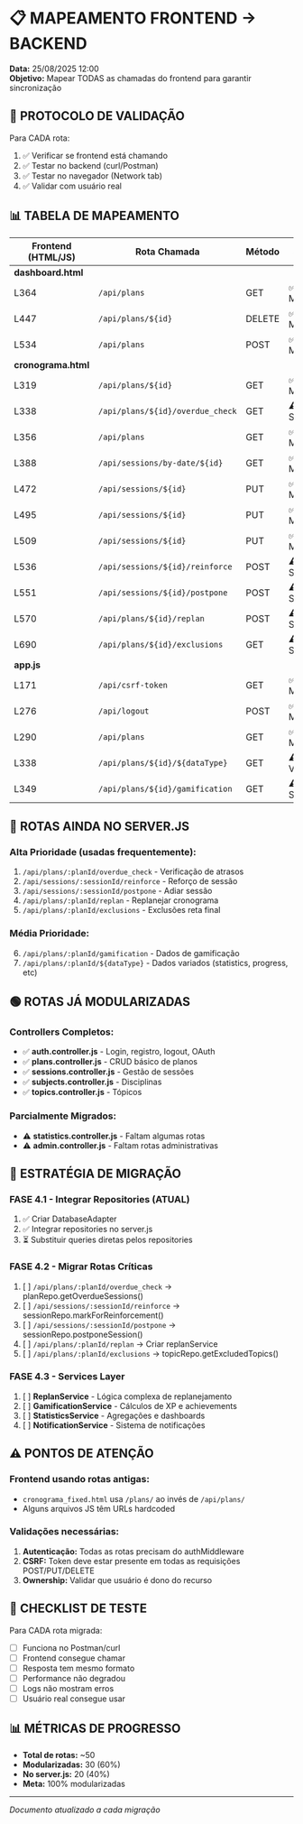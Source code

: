 # 📋 MAPEAMENTO FRONTEND → BACKEND
**Data:** 25/08/2025 12:00  
**Objetivo:** Mapear TODAS as chamadas do frontend para garantir sincronização

## 🔄 PROTOCOLO DE VALIDAÇÃO
Para CADA rota:
1. ✅ Verificar se frontend está chamando
2. ✅ Testar no backend (curl/Postman)
3. ✅ Testar no navegador (Network tab)
4. ✅ Validar com usuário real

## 📊 TABELA DE MAPEAMENTO

| Frontend (HTML/JS) | Rota Chamada | Método | Status | Controller | Repository |
|-------------------|--------------|---------|---------|------------|------------|
| **dashboard.html** |
| L364 | `/api/plans` | GET | ✅ Modular | plans.controller | planRepo |
| L447 | `/api/plans/${id}` | DELETE | ✅ Modular | plans.controller | planRepo |
| L534 | `/api/plans` | POST | ✅ Modular | plans.controller | planRepo |
| **cronograma.html** |
| L319 | `/api/plans/${id}` | GET | ✅ Modular | plans.controller | planRepo |
| L338 | `/api/plans/${id}/overdue_check` | GET | ⚠️ Server.js | - | - |
| L356 | `/api/plans` | GET | ✅ Modular | plans.controller | planRepo |
| L388 | `/api/sessions/by-date/${id}` | GET | ✅ Modular | sessions.controller | sessionRepo |
| L472 | `/api/sessions/${id}` | PUT | ✅ Modular | sessions.controller | sessionRepo |
| L495 | `/api/sessions/${id}` | PUT | ✅ Modular | sessions.controller | sessionRepo |
| L509 | `/api/sessions/${id}` | PUT | ✅ Modular | sessions.controller | sessionRepo |
| L536 | `/api/sessions/${id}/reinforce` | POST | ⚠️ Server.js | - | - |
| L551 | `/api/sessions/${id}/postpone` | POST | ⚠️ Server.js | - | - |
| L570 | `/api/plans/${id}/replan` | POST | ⚠️ Server.js | - | - |
| L690 | `/api/plans/${id}/exclusions` | GET | ⚠️ Server.js | - | - |
| **app.js** |
| L171 | `/api/csrf-token` | GET | ✅ Modular | auth.middleware | - |
| L276 | `/api/logout` | POST | ✅ Modular | auth.controller | userRepo |
| L290 | `/api/plans` | GET | ✅ Modular | plans.controller | planRepo |
| L338 | `/api/plans/${id}/${dataType}` | GET | ⚠️ Vários | - | - |
| L349 | `/api/plans/${id}/gamification` | GET | ⚠️ Server.js | - | - |

## 🔴 ROTAS AINDA NO SERVER.JS

### Alta Prioridade (usadas frequentemente):
1. `/api/plans/:planId/overdue_check` - Verificação de atrasos
2. `/api/sessions/:sessionId/reinforce` - Reforço de sessão
3. `/api/sessions/:sessionId/postpone` - Adiar sessão
4. `/api/plans/:planId/replan` - Replanejar cronograma
5. `/api/plans/:planId/exclusions` - Exclusões reta final

### Média Prioridade:
6. `/api/plans/:planId/gamification` - Dados de gamificação
7. `/api/plans/:planId/${dataType}` - Dados variados (statistics, progress, etc)

## 🟢 ROTAS JÁ MODULARIZADAS

### Controllers Completos:
- ✅ **auth.controller.js** - Login, registro, logout, OAuth
- ✅ **plans.controller.js** - CRUD básico de planos
- ✅ **sessions.controller.js** - Gestão de sessões
- ✅ **subjects.controller.js** - Disciplinas
- ✅ **topics.controller.js** - Tópicos

### Parcialmente Migrados:
- ⚠️ **statistics.controller.js** - Faltam algumas rotas
- ⚠️ **admin.controller.js** - Faltam rotas administrativas

## 📝 ESTRATÉGIA DE MIGRAÇÃO

### FASE 4.1 - Integrar Repositories (ATUAL)
1. ✅ Criar DatabaseAdapter
2. ✅ Integrar repositories no server.js
3. ⏳ Substituir queries diretas pelos repositories

### FASE 4.2 - Migrar Rotas Críticas
1. [ ] `/api/plans/:planId/overdue_check` → planRepo.getOverdueSessions()
2. [ ] `/api/sessions/:sessionId/reinforce` → sessionRepo.markForReinforcement()
3. [ ] `/api/sessions/:sessionId/postpone` → sessionRepo.postponeSession()
4. [ ] `/api/plans/:planId/replan` → Criar replanService
5. [ ] `/api/plans/:planId/exclusions` → topicRepo.getExcludedTopics()

### FASE 4.3 - Services Layer
1. [ ] **ReplanService** - Lógica complexa de replanejamento
2. [ ] **GamificationService** - Cálculos de XP e achievements
3. [ ] **StatisticsService** - Agregações e dashboards
4. [ ] **NotificationService** - Sistema de notificações

## ⚠️ PONTOS DE ATENÇÃO

### Frontend usando rotas antigas:
- `cronograma_fixed.html` usa `/plans/` ao invés de `/api/plans/`
- Alguns arquivos JS têm URLs hardcoded

### Validações necessárias:
1. **Autenticação:** Todas as rotas precisam do authMiddleware
2. **CSRF:** Token deve estar presente em todas as requisições POST/PUT/DELETE
3. **Ownership:** Validar que usuário é dono do recurso

## 🧪 CHECKLIST DE TESTE

Para CADA rota migrada:
- [ ] Funciona no Postman/curl
- [ ] Frontend consegue chamar
- [ ] Resposta tem mesmo formato
- [ ] Performance não degradou
- [ ] Logs não mostram erros
- [ ] Usuário real consegue usar

## 📊 MÉTRICAS DE PROGRESSO

- **Total de rotas:** ~50
- **Modularizadas:** 30 (60%)
- **No server.js:** 20 (40%)
- **Meta:** 100% modularizadas

---
*Documento atualizado a cada migração*